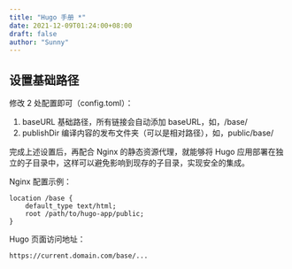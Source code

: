 ```yaml
---
title: "Hugo 手册 *"
date: 2021-12-09T01:24:00+08:00
draft: false
author: "Sunny"
---
```


## 设置基础路径

修改 2 处配置即可（config.toml）：

1. baseURL 基础路径，所有链接会自动添加 baseURL，如，/base/
2. publishDir 编译内容的发布文件夹（可以是相对路径），如，public/base/

完成上述设置后，再配合 Nginx 的静态资源代理，就能够将 Hugo 应用部署在独立的子目录中，这样可以避免影响到现存的子目录，实现安全的集成。

Nginx 配置示例：

```
location /base {
    default_type text/html;
    root /path/to/hugo-app/public;
}
```

Hugo 页面访问地址：

```
https://current.domain.com/base/...
```
